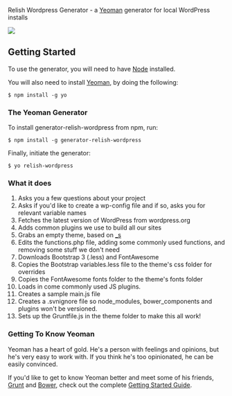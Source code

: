 Relish Wordpress Generator - a [Yeoman](http://yeoman.io) generator for local WordPress installs


![](http://www.reli.sh/wp/wp-content/themes/relish/resources/v3/css/backgrounds/home/intro/jar.png)

## Getting Started

To use the generator, you will need to have [Node](http://nodejs.org/) installed.

You will also need to install [Yeoman](http://yeoman.io/), by doing the following:

```
$ npm install -g yo
```

### The Yeoman Generator

To install generator-relish-wordpress from npm, run:

```
$ npm install -g generator-relish-wordpress
```

Finally, initiate the generator:

```
$ yo relish-wordpress
```

### What it does

1. Asks you a few questions about your project
2. Asks if you'd like to create a wp-config file and if so, asks you for relevant variable names
3. Fetches the latest version of WordPress from wordpress.org
4. Adds common plugins we use to build all our sites
5. Grabs an empty theme, based on [_s](http://underscores.me/)
6. Edits the functions.php file, adding some commonly used functions, and removing some stuff we don't need
7. Downloads Bootstrap 3 (.less) and FontAwesome
8. Copies the Bootstrap variables.less file to the theme's css folder for overrides
9. Copies the FontAwesome fonts folder to the theme's fonts folder
10. Loads in come commonly used JS plugins.
11. Creates a sample main.js file
12. Creates a .svnignore file so node_modules, bower_components and plugins won't be versioned.
13. Sets up the Gruntfile.js in the theme folder to make this all work!


### Getting To Know Yeoman

Yeoman has a heart of gold. He's a person with feelings and opinions, but he's very easy to work with. If you think he's too opinionated, he can be easily convinced.

If you'd like to get to know Yeoman better and meet some of his friends, [Grunt](http://gruntjs.com) and [Bower](http://bower.io), check out the complete [Getting Started Guide](https://github.com/yeoman/yeoman/wiki/Getting-Started).